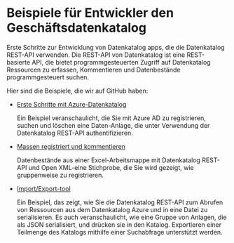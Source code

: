 <properties
    pageTitle="Beispiele für Entwickler den Geschäftsdatenkatalog | Microsoft Azure"
    description="In diesem Artikel bietet einen Überblick über die verfügbaren Entwicklertools Beispiele für die Datenkatalog REST-API."
    services="data-catalog"
    documentationCenter=""
    authors="spelluru"
    manager="jhubbard"
    editor=""
    tags=""/>
<tags
    ms.service="data-catalog"
    ms.devlang="NA"
    ms.topic="article"
    ms.tgt_pltfrm="NA"
    ms.workload="data-catalog"
    ms.date="09/06/2016"
    ms.author="spelluru"/>


# <a name="data-catalog-developer-samples"></a>Beispiele für Entwickler den Geschäftsdatenkatalog
Erste Schritte zur Entwicklung von Datenkatalog apps, die die Datenkatalog REST-API verwenden. Die REST-API von Datenkatalog ist eine REST-basierte API, die bietet programmgesteuerten Zugriff auf Datenkatalog Ressourcen zu erfassen, Kommentieren und Datenbestände programmgesteuert suchen.

Hier sind die Beispiele, die wir auf GitHub haben:

- [Erste Schritte mit Azure-Datenkatalog](https://azure.microsoft.com/documentation/samples/data-catalog-dotnet-get-started/)

  Ein Beispiel veranschaulicht, die Sie mit Azure AD zu registrieren, suchen und löschen eine Daten-Anlage, die unter Verwendung der Datenkatalog REST-API authentifizieren.

- [Massen registriert und kommentieren](https://azure.microsoft.com/documentation/samples/data-catalog-dotnet-excel-register-data-assets/)

  Datenbestände aus einer Excel-Arbeitsmappe mit Datenkatalog REST-API und Open XML-eine Stichprobe, die Sie wird gezeigt, wie gruppenweise zu registrieren.

- [Import/Export-tool](https://azure.microsoft.com/documentation/samples/data-catalog-dotnet-import-export/)

  Ein Beispiel, das zeigt, wie Sie die Datenkatalog REST-API zum Abrufen von Ressourcen aus dem Datenkatalog Azure und in eine Datei zu serialisieren. Es auch veranschaulicht, wie eine Gruppe von Anlagen, die als JSON serialisiert, und drücken sie in den Katalog. Exportieren einer Teilmenge des Katalogs mithilfe einer Suchabfrage unterstützt werden.
